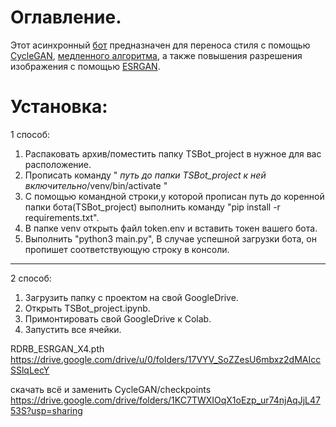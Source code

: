 # Оглавление.
Этот асинхронный <a href = 'https://t.me/St_srbot'>бот</a> предназначен для переноса стиля с помощью <a href = 'https://github.com/junyanz/CycleGAN'>CycleGAN</a>, 
<a href = 'https://pytorch.org/tutorials/advanced/neural_style_tutorial.html'>медленного алгоритма</a>, а также повышения разрешения изображения 
с помощью <a href = 'https://pytorch.org/tutorials/advanced/neural_style_tutorial.html'>ESRGAN</a>. 

# Установка:

1 способ:
1. Распаковать архив/поместить папку TSBot_project в нужное для вас расположение.
2. Прописать команду "  *путь до папки TSBot_project к ней включительно*/venv/bin/activate  "
3. С помощью командной строки,у которой прописан путь до коренной 
папки бота(TSBot_project) выполнить команду "pip install -r requirements.txt".
4. В папке venv открыть файл token.env и вставить токен вашего бота. 
5. Выполнить "python3 main.py", 
 В случае успешной загрузки бота, он пропишет соответствующую строку в консоли.
---
2 способ: 
1. Загрузить папку с проектом на свой GoogleDrive.
2. Открыть TSBot_project.ipynb.
3. Примонтировать свой GoogleDrive к Colab.
4. Запустить все ячейки.


RDRB_ESRGAN_X4.pth
https://drive.google.com/drive/u/0/folders/17VYV_SoZZesU6mbxz2dMAIccSSlqLecY


скачать всё и заменить CycleGAN/checkpoints
https://drive.google.com/drive/folders/1KC7TWXIOqX1oEzp_ur74njAqJjL4753S?usp=sharing
